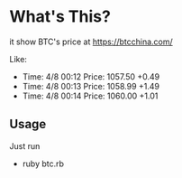 # What's This?
it show BTC's price at https://btcchina.com/

Like:
* Time: 4/8 00:12 Price: 1057.50 +0.49
* Time: 4/8 00:13 Price: 1058.99 +1.49
* Time: 4/8 00:14 Price: 1060.00 +1.01

## Usage
Just run    
* ruby btc.rb
